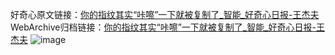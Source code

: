 好奇心原文链接：[你的指纹其实“咔嚓”一下就被复制了_智能_好奇心日报-王杰夫](https://www.qdaily.com/articles/4796.html)
WebArchive归档链接：[你的指纹其实“咔嚓”一下就被复制了_智能_好奇心日报-王杰夫](http://web.archive.org/web/20190623162718/https://www.qdaily.com/articles/4796.html)
![image](http://ww3.sinaimg.cn/large/007d5XDply1g3w5ua0bt2j30u02sy1k8)